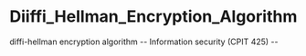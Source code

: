 # Diiffi_Hellman_Encryption_Algorithm
diffi-hellman encryption algorithm  -- Information security (CPIT 425) --
